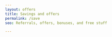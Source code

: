 ```yaml
---
layout: offers
title: Savings and offers
permalink: /save
seo: Referrals, offers, bonuses, and free stuff

---
```

